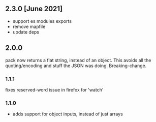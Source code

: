 ## 2.3.0 [June 2021]

- support es modules exports
- remove mapfile
- update deps

## 2.0.0

pack now returns a flat string, instead of an object. This avoids all the quoting/encoding and stuff the JSON was doing. Breaking-change.

### 1.1.1

fixes reserved-word issue in firefox for 'watch'

### 1.1.0

- adds support for object inputs, instead of just arrays
